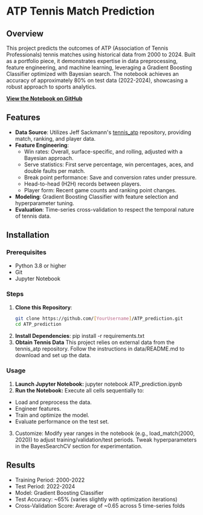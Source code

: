 # ATP Tennis Match Prediction

## Overview
This project predicts the outcomes of ATP (Association of Tennis Professionals) tennis matches using historical data from 2000 to 2024. Built as a portfolio piece, it demonstrates expertise in data preprocessing, feature engineering, and machine learning, leveraging a Gradient Boosting Classifier optimized with Bayesian search. The notebook achieves an accuracy of approximately 80% on test data (2022-2024), showcasing a robust approach to sports analytics.

**[View the Notebook on GitHub](ATP_prediction.ipynb)**

## Features
- **Data Source**: Utilizes Jeff Sackmann's [tennis_atp](https://github.com/JeffSackmann/tennis_atp) repository, providing match, ranking, and player data.
- **Feature Engineering**:
  - Win rates: Overall, surface-specific, and rolling, adjusted with a Bayesian approach.
  - Serve statistics: First serve percentage, win percentages, aces, and double faults per match.
  - Break point performance: Save and conversion rates under pressure.
  - Head-to-head (H2H) records between players.
  - Player form: Recent game counts and ranking point changes.
- **Modeling**: Gradient Boosting Classifier with feature selection and hyperparameter tuning.
- **Evaluation**: Time-series cross-validation to respect the temporal nature of tennis data.

## Installation

### Prerequisites
- Python 3.8 or higher
- Git
- Jupyter Notebook

### Steps
1. **Clone this Repository**:
   ```bash
   git clone https://github.com/[YourUsername]/ATP_prediction.git
   cd ATP_prediction
2. **Install Dependencies**:
   pip install -r requirements.txt
3. **Obtain Tennis Data**
    This project relies on external data from the tennis_atp repository.
    Follow the instructions in data/README.md to download and set up the data.

### Usage

1. **Launch Jupyter Notebook:**
  jupyter notebook ATP_prediction.ipynb
2. **Run the Notebook:**
Execute all cells sequentially to:
  - Load and preprocess the data.
  - Engineer features.
  - Train and optimize the model.
  - Evaluate performance on the test set.

3. Customize:
Modify year ranges in the notebook (e.g., load_match(2000, 2020)) to adjust training/validation/test periods.
Tweak hyperparameters in the BayesSearchCV section for experimentation.

## Results

- Training Period: 2000-2022
- Test Period: 2022-2024
- Model: Gradient Boosting Classifier
- Test Accuracy: ~65% (varies slightly with optimization iterations)
- Cross-Validation Score: Average of ~0.65 across 5 time-series folds
